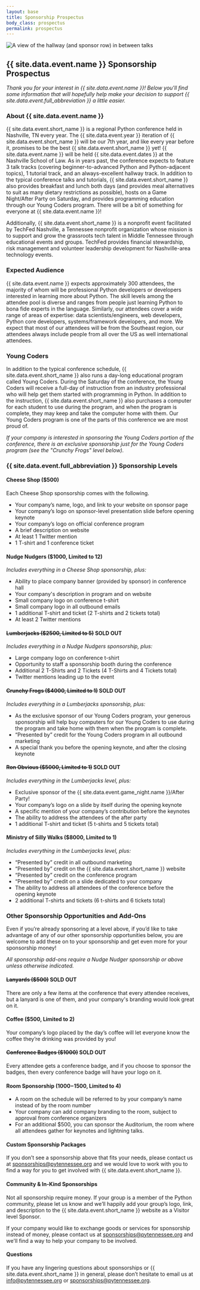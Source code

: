 ```yaml
---
layout: base
title: Sponsorship Prospectus
body_class: prospectus
permalink: prospectus
---
```


<div class="prospectus-hero">
  <img src="{{ site.baseurl }}/static/img/sponsors.jpg" alt="A view of the hallway (and sponsor row) in between talks">
</div>

## {{ site.data.event.name }} Sponsorship Prospectus

_Thank you for your interest in {{ site.data.event.name }}! Below you'll find some information that will hopefully help make your decision to support {{ site.data.event.full_abbreviation }} a little easier._

### About {{ site.data.event.name }}

{{ site.data.event.short_name }} is a regional Python conference held in Nashville, TN every year.
The {{ site.data.event.year }} iteration of {{ site.data.event.short_name }} will be our 7th year, and like every year before it, promises to be the best {{ site.data.event.short_name }} yet!
{{ site.data.event.name }} will be held {{ site.data.event.dates }} at the Nashville School of Law.
As in years past, the conference expects to feature 3 talk tracks (covering beginner-to-advanced Python and Python-adjacent topics), 1 tutorial track, and an always-excellent hallway track.
In addition to the typical conference talks and tutorials, {{ site.data.event.short_name }} also provides breakfast and lunch both days (and provides meal alternatives to suit as many dietary restrictions as possible), hosts on a Game Night/After Party on Saturday, and provides programming education through our Young Coders program.
There will be a bit of something for everyone at {{ site.data.event.name }}!

Additionally, {{ site.data.event.short_name }} is a nonprofit event facilitated by TechFed Nashville, a Tennessee nonprofit organization whose mission is to support and grow the grassroots tech talent in Middle Tennessee through educational events and groups.
TechFed provides financial stewardship, risk management and volunteer leadership development for Nashville-area technology events.

### Expected Audience

{{ site.data.event.name }} expects approximately 300 attendees, the majority of whom will be professional Python developers or developers interested in learning more about Python.
The skill levels among the attendee pool is diverse and ranges from people just learning Python to bona fide experts in the language.
Similarly, our attendees cover a wide range of areas of expertise: data scientists/engineers, web developers, Python core developers, systems/framework developers, and more.
We expect that most of our attendees will be from the Southeast region, our attendees always include people from all over the US as well international attendees.

### Young Coders

In addition to the typical conference schedule, {{ site.data.event.short_name }} also runs a day-long educational program called Young Coders.
During the Saturday of the conference, the Young Coders will receive a full-day of instruction from an industry professional who will help get them started with programming in Python.
In addition to the instruction, {{ site.data.event.short_name }} also purchases a computer for each student to use during the program, and when the program is complete, they may keep and take the computer home with them.
Our Young Coders program is one of the parts of this conference we are most proud of.

_If your company is interested in sponsoring the Young Coders portion of the conference, there is an exclusive sponsorship just for the Young Coders program (see the "Crunchy Frogs" level below)._

### {{ site.data.event.full_abbreviation }} Sponsorship Levels

#### Cheese Shop (\$500)

Each Cheese Shop sponsorship comes with the following.

- Your company’s name, logo, and link to your website on sponsor page
- Your company’s logo on sponsor-level presentation slide before opening keynote
- Your company’s logo on official conference program
- A brief description on website
- At least 1 Twitter mention
- 1 T-shirt and 1 conference ticket

#### Nudge Nudgers (\$1000, Limited to 12)

_Includes everything in a Cheese Shop sponsorship, plus:_

- Ability to place company banner (provided by sponsor) in conference hall
- Your company's description in program and on website
- Small company logo on conference t-shirt
- Small company logo in all outbound emails
- 1 additional T-shirt and ticket (2 T-shirts and 2 tickets total)
- At least 2 Twitter mentions

#### ~~Lumberjacks (\$2500, Limited to 5)~~ SOLD OUT

_Includes everything in a Nudge Nudgers sponsorship, plus:_

- Large company logo on conference t-shirt
- Opportunity to staff a sponsorship booth during the conference
- Additional 2 T-Shirts and 2 Tickets (4 T-Shirts and 4 Tickets total)
- Twitter mentions leading up to the event

#### ~~Crunchy Frogs (\$4000, Limited to 1)~~ SOLD OUT

_Includes everything in a Lumberjacks sponsorship, plus:_

- As the exclusive sponsor of our Young Coders program, your generous sponsorship will help buy computers for our Young Coders to use during the program and take home with them when the program is complete.
- “Presented by” credit for the Young Coders program in all outbound marketing
- A special thank you before the opening keynote, and after the closing keynote

#### ~~Ron Obvious (\$5000, Limited to 1)~~ SOLD OUT

_Includes everything in the Lumberjacks level, plus:_

- Exclusive sponsor of the {{ site.data.event.game_night.name }}/After Party!
- Your company’s logo on a slide by itself during the opening keynote
- A specific mention of your company’s contribution before the keynotes
- The ability to address the attendees of the after party
- 1 additional T-shirt and ticket (5 t-shirts and 5 tickets total)

#### Ministry of Silly Walks (\$8000, Limited to 1)

_Includes everything in the Lumberjacks level, plus:_

- “Presented by” credit in all outbound marketing
- “Presented by” credit on the {{ site.data.event.short_name }} website
- “Presented by” credit on the conference program
- “Presented by” credit on a slide dedicated to your company
- The ability to address all attendees of the conference before the opening keynote
- 2 additional T-shirts and tickets (6 t-shirts and 6 tickets total)

### Other Sponsorship Opportunities and Add-Ons

Even if you’re already sponsoring at a level above, if you’d like to take advantage of any of our other sponsorship opportunities below, you are welcome to add these on to your sponsorship and get even more for your sponsorship money!

_All sponsorship add-ons require a Nudge Nudger sponsorship or above unless otherwise indicated._

#### ~~Lanyards (\$500)~~ SOLD OUT

There are only a few items at the conference that every attendee receives, but a lanyard is one of them, and your company's branding would look great on it.

#### Coffee (\$500, Limited to 2)

Your company’s logo placed by the day’s coffee will let everyone know the coffee they’re drinking was provided by you!

#### ~~Conference Badges (\$1000)~~ SOLD OUT

Every attendee gets a conference badge, and if you choose to sponsor the badges, then every conference badge will have your logo on it.

#### Room Sponsorship ($1000-$1500, Limited to 4)

- A room on the schedule will be referred to by your company’s name instead of by the room number
- Your company can add company branding to the room, subject to approval from conference organizers
- For an additional \$500, you can sponsor the Auditorium, the room where all attendees gather for keynotes and lightning talks.

#### Custom Sponsorship Packages

If you don’t see a sponsorship above that fits your needs, please contact us at [sponsorships@pytennessee.org](mailto:sponsorships@pytennessee.org) and we would love to work with you to find a way for you to get involved with {{ site.data.event.short_name }}.

#### Community & In-Kind Sponsorships

Not all sponsorship require money.
If your group is a member of the Python community, please let us know and we’ll happily add your group’s logo, link, and description to the {{ site.data.event.short_name }} website as a Visitor level Sponsor.

If your company would like to exchange goods or services for sponsorship instead of money, please contact us at [sponsorships@pytennessee.org](mailto:sponsorships@pytennessee.org) and we'll find a way to help your company to be involved.

#### Questions

If you have any lingering questions about sponsorships or {{ site.data.event.short_name }} in general, please don’t hesitate to email us at [info@pytennessee.org](mailto:info@pytennessee.org) or [sponsorships@pytennessee.org](mailto:sponsorships@pytennessee.org).
